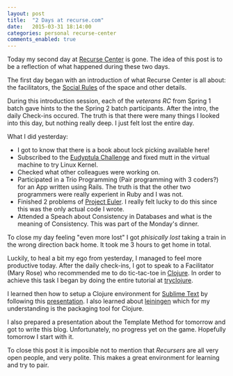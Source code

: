 ```yaml
---
layout: post
title:  "2 Days at recurse.com"
date:   2015-03-31 18:14:00
categories: personal recurse-center
comments_enabled: true
---
```


Today my second day at [Recurse Center][1] is gone. The idea of this post is to be a reflection of what happened during these two days.

The first day began with an introduction of what Recurse Center is all about: the facilitators, the [Social Rules][2] of the space and other details. 

During this introduction session, each of the *veterans RC* from Spring 1 batch gave hints to the the Spring 2 batch participants. After the intro, the daily Check-ins occured. The truth is that there were many things I looked into this day, but nothing really deep. I just felt lost the entire day. 

What I did yesterday:

- I got to know that there is a book about lock picking available here!
- Subscribed to the [Eudyptula Challenge][3] and fixed mutt in the virtual machine to try Linux Kernel.
- Checked what other colleagues were working on.
- Participated in a Trio Programming (Pair programming with 3 coders?) for an App written using Rails. The truth is that the other two programmers were really experient in Ruby and I was not.
- Finished 2 problems of [Project Euler][4]. I really felt lucky to do this since this was the only actual code I wrote.
- Attended a Speach about Consistency in Databases and what is the meaning of Consistency. This was part of the Monday's dinner.


To close my day feeling "even more lost" I got *phisically lost* taking a train in the wrong direction back home. It took me 3 hours to get home in total.

Luckily, to heal a bit my ego from yesterday, I managed to feel more productive today.  After the daily check-ins, I got to speak to a Facilitator (Mary Rose) who recommended me to do tic-tac-toe in [Clojure][5]. In order to achieve this task I began by doing the entire tutorial at [tryclojure][6].

I learned then how to setup a Clojure environment for [Sublime Text][7] by following this [presentation][8]. I also learned about [leiningen][9] which for my understanding is the packaging tool for Clojure.

I also prepared a presentation about the Template Method for tomorrow and got to write this blog. Unfortunately, no progress yet on the game. Hopefully tomorrow I start with it.

To close this post it is imposible not to mention that *Recursers* are all very open people, and very polite. This makes a great environment for learning and try to pair.

[1]: https://www.recurse.com
[2]: https://www.recurse.com/manual#sub-sec-social-rules
[3]: http://eudyptula-challenge.org
[4]: https://projecteuler.net
[5]: http://clojure.org
[6]: http://tryclj.org
[7]: http://www.sublimetext.com
[8]: https://www.youtube.com/watch?v=wBl0rYXQdGg
[9]: http://leiningen.org
